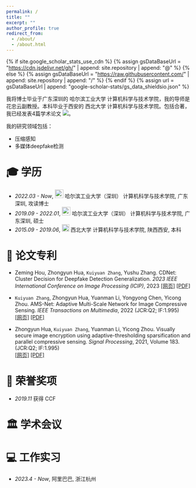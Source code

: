 ```yaml
---
permalink: /
title: ""
excerpt: ""
author_profile: true
redirect_from: 
  - /about/
  - /about.html
---
```


{% if site.google_scholar_stats_use_cdn %}
{% assign gsDataBaseUrl = "https://cdn.jsdelivr.net/gh/" | append: site.repository | append: "@" %}
{% else %}
{% assign gsDataBaseUrl = "https://raw.githubusercontent.com/" | append: site.repository | append: "/" %}
{% endif %}
{% assign url = gsDataBaseUrl | append: "google-scholar-stats/gs_data_shieldsio.json" %}

<span class='anchor' id='about-me'></span>

我将博士毕业于广东深圳的 哈尔滨工业大学 计算机科学与技术学院，我的导师是花忠云副教授。本科毕业于西安的 西北大学 计算机科学与技术学院。包括合著，我已经发表4篇学术论文
 <a href='https://scholar.google.com/citations?user=Cn-lWgIAAAAJ'><img src="https://img.shields.io/endpoint?url={{ url | url_encode }}&logo=Google%20Scholar&labelColor=f6f6f6&color=9cf&style=flat&label=引用"></a>。

我的研究领域包括：
- 压缩感知
- 多媒体deepfake检测
  


<span class='anchor' id='-xl'></span>

# 🎓 学历
- *2022.03 - Now*, <a href="https://www.hitsz.edu.cn/index.html"><img class="svg" src="https://cdn.jsdelivr.net/gh/RedamancyAY/CloudImage@main/img/202310182132949.png" width="23pt"></a> 哈尔滨工业大学（深圳） 计算机科学与技术学院, 广东深圳, 攻读博士 
- *2019.09 - 2022.01*, <a href="https://www.hitsz.edu.cn/index.html"><img class="svg" src="https://cdn.jsdelivr.net/gh/RedamancyAY/CloudImage@main/img/202310182132949.png" width="23pt"></a> 哈尔滨工业大学（深圳） 计算机科学与技术学院, 广东深圳, 硕士 
- *2015.09 - 2019.06*, <a href="https://www.scu.edu.cn/"><img class="svg" src="https://cdn.jsdelivr.net/gh/RedamancyAY/CloudImage@main/img/202310182134883.png" width="20pt"></a> 西北大学 计算机科学与技术学院, 陕西西安, 本科

<span class='anchor' id='-lwzl'></span>
# 📝 论文专利

- Zeming Hou, Zhongyun Hua, `Kuiyuan Zhang`, Yushu Zhang. CDNet: Cluster Decision for Deepfake Detection Generalization. *2023 IEEE International Conference on Image Processing (ICIP)*, 2023
[[网页]](https://ieeexplore.ieee.org/abstract/document/10223180) [[PDF]](https://ieeexplore.ieee.org/abstract/document/10223180)

-	`Kuiyuan Zhang`, Zhongyun Hua, Yuanman Li, Yongyong Chen, Yicong Zhou. AMS-Net: Adaptive Multi-Scale Network for Image Compressive Sensing. *IEEE Transactions on Multimedia*, 2022 (JCR:Q2; IF:1.995)  
[[网页]](https://ieeexplore.ieee.org/abstract/document/9855869) [[PDF]](https://ieeexplore.ieee.org/abstract/document/9855869)

-	Zhongyun Hua, `Kuiyuan Zhang`, Yuanman Li, Yicong Zhou. Visually secure image encryption using adaptive-thresholding sparsification and parallel compressive sensing. *Signal Processing*, 2021, Volume 183. (JCR:Q2; IF:1.995)  
[[网页]](https://www.sciencedirect.com/science/article/abs/pii/S0165168421000372) [[PDF]](https://www.sciencedirect.com/science/article/abs/pii/S0165168421000372) 


 


<span class='anchor' id='-ryjx'></span>

# 🏅 荣誉奖项
- *2019.11* 获得 CCF

<span class='anchor' id='-xshy'></span>

# 🏛️ 学术会议

<span class='anchor' id='-gzsx'></span>

# 💻 工作实习
- *2023.4 - Now*, 阿里巴巴, 浙江杭州
